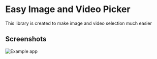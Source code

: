
# Easy Image and Video Picker

This library is created to make image and video selection much easier


## Screenshots

![Example app](https://drive.google.com/file/d/1r-Z-9_9SnGuaZz9G4YLiCl225aTXdFHT/view?usp=sharing)
